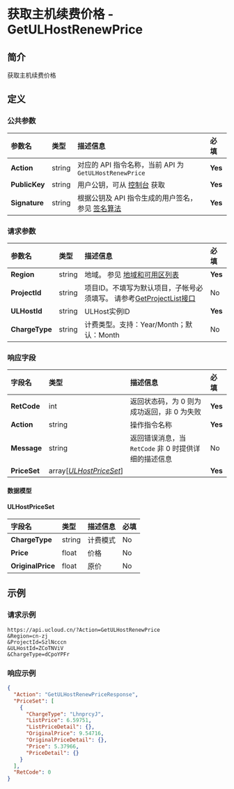 # 获取主机续费价格 - GetULHostRenewPrice

## 简介

获取主机续费价格









## 定义

### 公共参数

| 参数名 | 类型 | 描述信息 | 必填 |
|:---|:---|:---|:---|
| **Action**     | string  | 对应的 API 指令名称，当前 API 为 `GetULHostRenewPrice`                        | **Yes** |
| **PublicKey**  | string  | 用户公钥，可从 [控制台](https://console.ucloud.cn/uapi/apikey) 获取                                             | **Yes** |
| **Signature**  | string  | 根据公钥及 API 指令生成的用户签名，参见 [签名算法](api/summary/signature.md)  | **Yes** |

### 请求参数

| 参数名 | 类型 | 描述信息 | 必填 |
|:---|:---|:---|:---|
| **Region** | string | 地域。 参见 [地域和可用区列表](https://docs.ucloud.cn/api/summary/regionlist) |**Yes**|
| **ProjectId** | string | 项目ID。不填写为默认项目，子帐号必须填写。 请参考[GetProjectList接口](https://docs.ucloud.cn/api/summary/get_project_list) |No|
| **ULHostId** | string | ULHost实例ID |**Yes**|
| **ChargeType** | string | 计费类型。支持：Year/Month；默认：Month |No|

### 响应字段

| 字段名 | 类型 | 描述信息 | 必填 |
|:---|:---|:---|:---|
| **RetCode** | int | 返回状态码，为 0 则为成功返回，非 0 为失败 |**Yes**|
| **Action** | string | 操作指令名称 |**Yes**|
| **Message** | string | 返回错误消息，当 `RetCode` 非 0 时提供详细的描述信息 |No|
| **PriceSet** | array[[*ULHostPriceSet*](#ULHostPriceSet)] |  |**Yes**|

#### 数据模型


#### ULHostPriceSet

| 字段名 | 类型 | 描述信息 | 必填 |
|:---|:---|:---|:---|
| **ChargeType** | string | 计费模式 |No|
| **Price** | float | 价格 |No|
| **OriginalPrice** | float | 原价 |No|

## 示例

### 请求示例
    
```
https://api.ucloud.cn/?Action=GetULHostRenewPrice
&Region=cn-zj
&ProjectId=SzlNcccn
&ULHostId=ZCoTNViV
&ChargeType=dCpoYPFr
```

### 响应示例
    
```json
{
  "Action": "GetULHostRenewPriceResponse",
  "PriceSet": [
    {
      "ChargeType": "LhnprcyJ",
      "ListPrice": 6.59751,
      "ListPriceDetail": {},
      "OriginalPrice": 9.54716,
      "OriginalPriceDetail": {},
      "Price": 5.37966,
      "PriceDetail": {}
    }
  ],
  "RetCode": 0
}
```





